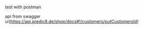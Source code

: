 test with postman

api from swagger ui(https://api.predic8.de/shop/docs#!/customers/putCustomersId)
